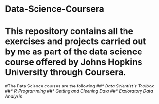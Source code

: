 # Data-Science-Coursera
# This repository contains all the exercises and projects carried out by me as part of the data science course offered by Johns Hopkins University through Coursera. 
#The Data Science courses are the following 
##_* Data Scientist's Toolbox_
##_* R-Programming_
##_* Getting and Cleaning Data_
##_* Exploratory Data Analysis_

